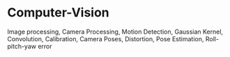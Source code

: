 # Computer-Vision
Image processing, Camera Processing, Motion Detection, Gaussian Kernel, Convolution, Calibration, Camera Poses, Distortion, Pose Estimation, Roll-pitch-yaw error
